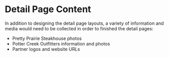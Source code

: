 # Detail Page Content

In addition to designing the detail page layouts, a variety of information and media would need to be collected in order to finished the detail pages:
* Pretty Prairie Steakhouse photos
* Potter Creek Outfitters information and photos
* Partner logos and website URLs



